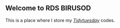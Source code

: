 ## Welcome to RDS BIRUSOD 

This is a place where I store my [_Tidytuesday_](https://github.com/rfordatascience/tidytuesday) codes.

